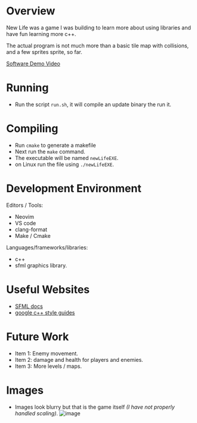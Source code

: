# Overview

New Life was a game I was building to learn more about using libraries and have fun learning more c++.

The actual program is not much more than a basic tile map with collisions, and a few sprites sprite, so far.

[Software Demo Video](https://www.youtube.com/watch?v=TKum7AfY2Do)

# Running
- Run the script `run.sh`, it will compile an update binary the run it.

# Compiling
- Run `cmake` to generate a makefile
- Next run the `make` command.
- The executable will be named `newLifeEXE`.
- on Linux run the file using `./newLifeEXE`.

# Development Environment
Editors / Tools: 
- Neovim 
- VS code
- clang-format
- Make / Cmake

Languages/frameworks/libraries:
- c++ 
- sfml graphics library.

# Useful Websites
* [SFML docs](https://www.sfml-dev.org/documentation/2.6.1/)
* [google c++ style guides](https://google.github.io/styleguide/cppguide.html)

# Future Work
* Item 1: Enemy movement.
* Item 2: damage and health for players and enemies.
* Item 3: More levels / maps.

# Images
- Images look blurry but that is the game itself *(I have not properly handled scaling)*.
![image](https://github.com/Calvinbullock/new-life/assets/37564710/7d5068b7-290f-4bb4-a376-4e0545158c18)

